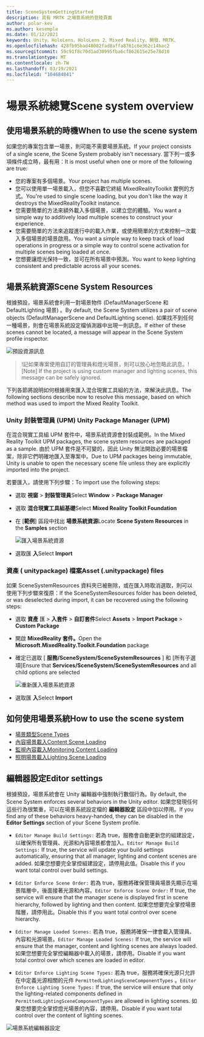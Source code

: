 ```yaml
---
title: SceneSystemGettingStarted
description: 具有 MRTK 之場景系統的登陸頁面
author: polar-kev
ms.author: kesemple
ms.date: 01/12/2021
keywords: Unity、HoloLens、HoloLens 2、Mixed Reality、開發、MRTK、
ms.openlocfilehash: 428fb95bad48082fad8affa8761c6e362c14bac2
ms.sourcegitcommit: 59c91f8c70d1ad30995fba6cf862615e25e78d10
ms.translationtype: MT
ms.contentlocale: zh-TW
ms.lasthandoff: 03/19/2021
ms.locfileid: "104684841"
---
```

# <a name="scene-system-overview"></a><span data-ttu-id="8c85b-104">場景系統總覽</span><span class="sxs-lookup"><span data-stu-id="8c85b-104">Scene system overview</span></span>

## <a name="when-to-use-the-scene-system"></a><span data-ttu-id="8c85b-105">使用場景系統的時機</span><span class="sxs-lookup"><span data-stu-id="8c85b-105">When to use the scene system</span></span>

<span data-ttu-id="8c85b-106">如果您的專案包含單一場景，則可能不需要場景系統。</span><span class="sxs-lookup"><span data-stu-id="8c85b-106">If your project consists of a single scene, the Scene System probably isn't necessary.</span></span> <span data-ttu-id="8c85b-107">當下列一或多項條件成立時，最有用：</span><span class="sxs-lookup"><span data-stu-id="8c85b-107">It is most useful when one or more of the following are true:</span></span>

- <span data-ttu-id="8c85b-108">您的專案有多個場景。</span><span class="sxs-lookup"><span data-stu-id="8c85b-108">Your project has multiple scenes.</span></span>
- <span data-ttu-id="8c85b-109">您可以使用單一場景載入，但您不喜歡它終結 MixedRealityToolkit 實例的方式。</span><span class="sxs-lookup"><span data-stu-id="8c85b-109">You're used to single scene loading, but you don't like the way it destroys the MixedRealityToolkit instance.</span></span>
- <span data-ttu-id="8c85b-110">您需要簡單的方法來額外載入多個場景，以建立您的體驗。</span><span class="sxs-lookup"><span data-stu-id="8c85b-110">You want a simple way to additively load multiple scenes to construct your experience.</span></span>
- <span data-ttu-id="8c85b-111">您需要簡單的方法來追蹤進行中的載入作業，或使用簡單的方式來控制一次載入多個場景的場景啟用。</span><span class="sxs-lookup"><span data-stu-id="8c85b-111">You want a simple way to keep track of load operations in progress or a simple way to control scene activation for multiple scenes being loaded at once.</span></span>
- <span data-ttu-id="8c85b-112">您想要讓燈光保持一致，並可在所有場景中預測。</span><span class="sxs-lookup"><span data-stu-id="8c85b-112">You want to keep lighting consistent and predictable across all your scenes.</span></span>

## <a name="scene-system-resources"></a><span data-ttu-id="8c85b-113">場景系統資源</span><span class="sxs-lookup"><span data-stu-id="8c85b-113">Scene System Resources</span></span>

<span data-ttu-id="8c85b-114">根據預設，場景系統會利用一對場景物件 (DefaultManagerScene 和 DefaultLighting 場景) 。</span><span class="sxs-lookup"><span data-stu-id="8c85b-114">By default, the Scene System utilizes a pair of scene objects (DefaultManagerScene and DefaultLighting scene).</span></span> <span data-ttu-id="8c85b-115">如果找不到任何一種場景，則會在場景系統設定檔偵測器中出現一則訊息。</span><span class="sxs-lookup"><span data-stu-id="8c85b-115">If either of these scenes cannot be located, a message will appear in the Scene System profile inspector.</span></span>

![預設資源訊息](../images/scene-system/DefaultResourcesMessage.png)

><span data-ttu-id="8c85b-117">!記如果專案使用自訂的管理員和燈光場景，則可以放心地忽略此訊息。</span><span class="sxs-lookup"><span data-stu-id="8c85b-117">![Note] If the project is using custom manager and lighting scenes, this message can be safely ignored.</span></span>

<span data-ttu-id="8c85b-118">下列各節將說明如何根據用來匯入混合現實工具組的方法，來解決此訊息。</span><span class="sxs-lookup"><span data-stu-id="8c85b-118">The following sections describe now to resolve this message, based on which method was used to import the Mixed Reality Toolkit.</span></span>

### <a name="unity-package-manager-upm"></a><span data-ttu-id="8c85b-119">Unity 封裝管理員 (UPM) </span><span class="sxs-lookup"><span data-stu-id="8c85b-119">Unity Package Manager (UPM)</span></span>

<span data-ttu-id="8c85b-120">在混合現實工具組 UPM 套件中，場景系統資源會封裝成範例。</span><span class="sxs-lookup"><span data-stu-id="8c85b-120">In the Mixed Reality Toolkit UPM packages, the scene system resources are packaged as a sample.</span></span> <span data-ttu-id="8c85b-121">由於 UPM 套件是不可變的，因此 Unity 無法開啟必要的場景檔案，除非它們明確地匯入至專案中。</span><span class="sxs-lookup"><span data-stu-id="8c85b-121">Due to UPM packages being immutable, Unity is unable to open the necessary scene file unless they are explicitly imported into the project.</span></span>

<span data-ttu-id="8c85b-122">若要匯入，請使用下列步驟：</span><span class="sxs-lookup"><span data-stu-id="8c85b-122">To import use the following steps:</span></span>

- <span data-ttu-id="8c85b-123">選取 **視窗**  >  **封裝管理員**</span><span class="sxs-lookup"><span data-stu-id="8c85b-123">Select **Window** > **Package Manager**</span></span>
- <span data-ttu-id="8c85b-124">選取 **混合現實工具組基礎**</span><span class="sxs-lookup"><span data-stu-id="8c85b-124">Select **Mixed Reality Toolkit Foundation**</span></span>
- <span data-ttu-id="8c85b-125">在 [**範例**] 區段中找出 **場景系統資源**</span><span class="sxs-lookup"><span data-stu-id="8c85b-125">Locate **Scene System Resources** in the **Samples** section</span></span>

  ![匯入場景系統資源](../images/scene-system/UpmImportSceneSystemResources.png)

- <span data-ttu-id="8c85b-127">選取匯 **入**</span><span class="sxs-lookup"><span data-stu-id="8c85b-127">Select **Import**</span></span>

### <a name="asset-unitypackage-files"></a><span data-ttu-id="8c85b-128">資產 ( unitypackage) 檔案</span><span class="sxs-lookup"><span data-stu-id="8c85b-128">Asset (.unitypackage) files</span></span>

<span data-ttu-id="8c85b-129">如果 SceneSystemResources 資料夾已被刪除，或在匯入時取消選取，則可以使用下列步驟來復原：</span><span class="sxs-lookup"><span data-stu-id="8c85b-129">If the SceneSystemResources folder has been deleted, or was deselected during import, it can be recovered using the following steps:</span></span>

- <span data-ttu-id="8c85b-130">選取 **資產** 匯  >  **入套件**  >  **自訂套件**</span><span class="sxs-lookup"><span data-stu-id="8c85b-130">Select **Assets** > **Import Package** > **Custom Package**</span></span>
- <span data-ttu-id="8c85b-131">開啟 **MixedReality 套件。**</span><span class="sxs-lookup"><span data-stu-id="8c85b-131">Open the **Microsoft.MixedReality.Toolkit.Foundation** package</span></span>
- <span data-ttu-id="8c85b-132">確定已選取 [ **服務/SceneSystem/SceneSystemResources** ] 和 [所有子選項]</span><span class="sxs-lookup"><span data-stu-id="8c85b-132">Ensure that **Services/SceneSystem/SceneSystemResources** and all child options are selected</span></span>

  ![重新匯入場景系統資源](../images/scene-system/ReimportSceneSystemResources.png)

- <span data-ttu-id="8c85b-134">選取匯 **入**</span><span class="sxs-lookup"><span data-stu-id="8c85b-134">Select **Import**</span></span>

## <a name="how-to-use-the-scene-system"></a><span data-ttu-id="8c85b-135">如何使用場景系統</span><span class="sxs-lookup"><span data-stu-id="8c85b-135">How to use the scene system</span></span>

- [<span data-ttu-id="8c85b-136">場景類型</span><span class="sxs-lookup"><span data-stu-id="8c85b-136">Scene Types</span></span>](SceneSystemSceneTypes.md)
- [<span data-ttu-id="8c85b-137">內容場景載入</span><span class="sxs-lookup"><span data-stu-id="8c85b-137">Content Scene Loading</span></span>](SceneSystemContentLoading.md)
- [<span data-ttu-id="8c85b-138">監視內容載入</span><span class="sxs-lookup"><span data-stu-id="8c85b-138">Monitoring Content Loading</span></span>](SceneSystemLoadProgress.md)
- [<span data-ttu-id="8c85b-139">照明場景載入</span><span class="sxs-lookup"><span data-stu-id="8c85b-139">Lighting Scene Loading</span></span>](SceneSystemLightingScenes.md)

## <a name="editor-settings"></a><span data-ttu-id="8c85b-140">編輯器設定</span><span class="sxs-lookup"><span data-stu-id="8c85b-140">Editor settings</span></span>

<span data-ttu-id="8c85b-141">根據預設，場景系統會在 Unity 編輯器中強制執行數個行為。</span><span class="sxs-lookup"><span data-stu-id="8c85b-141">By default, the Scene System enforces several behaviors in the Unity editor.</span></span> <span data-ttu-id="8c85b-142">如果您發現任何這些行為很繁重，可以在場景系統設定檔的 **編輯器設定** 區段中加以停用。</span><span class="sxs-lookup"><span data-stu-id="8c85b-142">If you find any of these behaviors heavy-handed, they can be disabled in the **Editor Settings** section of your Scene System profile.</span></span>

- <span data-ttu-id="8c85b-143">`Editor Manage Build Settings:` 若為 true，服務會自動更新您的組建設定，以確保所有管理員、光源和內容場景都會加入。</span><span class="sxs-lookup"><span data-stu-id="8c85b-143">`Editor Manage Build Settings:` If true, the service will update your build settings automatically, ensuring that all manager, lighting and content scenes are added.</span></span> <span data-ttu-id="8c85b-144">如果您想要完全掌控組建設定，請停用此值。</span><span class="sxs-lookup"><span data-stu-id="8c85b-144">Disable this if you want total control over build settings.</span></span>

- <span data-ttu-id="8c85b-145">`Editor Enforce Scene Order:` 若為 true，服務將確保管理員場景先顯示在場景階層中，後面接著光源和內容。</span><span class="sxs-lookup"><span data-stu-id="8c85b-145">`Editor Enforce Scene Order:` If true, the service will ensure that the manager scene is displayed first in scene hierarchy, followed by lighting and then content.</span></span> <span data-ttu-id="8c85b-146">如果您想要完全掌控場景階層，請停用此。</span><span class="sxs-lookup"><span data-stu-id="8c85b-146">Disable this if you want total control over scene hierarchy.</span></span>

- <span data-ttu-id="8c85b-147">`Editor Manage Loaded Scenes:` 若為 true，服務將確保一律會載入管理員、內容和光源場景。</span><span class="sxs-lookup"><span data-stu-id="8c85b-147">`Editor Manage Loaded Scenes:` If true, the service will ensure that the manager, content and lighting scenes are always loaded.</span></span> <span data-ttu-id="8c85b-148">如果您想要完全掌控編輯器中載入的場景，請停用。</span><span class="sxs-lookup"><span data-stu-id="8c85b-148">Disable if you want total control over which scenes are loaded in editor.</span></span>

- <span data-ttu-id="8c85b-149">`Editor Enforce Lighting Scene Types:` 若為 true，服務將確保光源只允許在中定義光源相關的元件 `PermittedLightingSceneComponentTypes` 。</span><span class="sxs-lookup"><span data-stu-id="8c85b-149">`Editor Enforce Lighting Scene Types:` If true, the service will ensure that only the lighting-related components defined in `PermittedLightingSceneComponentTypes` are allowed in lighting scenes.</span></span> <span data-ttu-id="8c85b-150">如果您想要完全掌控燈光場景的內容，請停用。</span><span class="sxs-lookup"><span data-stu-id="8c85b-150">Disable if you want total control over the content of lighting scenes.</span></span>

![場景系統編輯器設定](../images/scene-system/MRTK_SceneSystemProfileEditorSettings.PNG)
